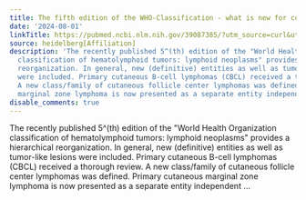 ```yaml
---
title: The fifth edition of the WHO-Classification - what is new for cutaneous lymphomas?
date: '2024-08-01'
linkTitle: https://pubmed.ncbi.nlm.nih.gov/39087385/?utm_source=curl&utm_medium=rss&utm_campaign=pubmed-2&utm_content=1FakS-2QOkCT8HsMOQP1bCRQ4YzyumYOmxmF0moLsQ3dFB1E9V&fc=20220326224207&ff=20240802182554&v=2.18.0.post9+e462414
source: heidelberg[Affiliation]
description: 'The recently published 5^(th) edition of the "World Health Organization
  classification of hematolymphoid tumors: lymphoid neoplasms" provides a hierarchical
  reorganization. In general, new (definitive) entities as well as tumor-like lesions
  were included. Primary cutaneous B-cell lymphomas (CBCL) received a thorough review.
  A new class/family of cutaneous follicle center lymphomas was defined. Primary cutaneous
  marginal zone lymphoma is now presented as a separate entity independent ...'
disable_comments: true
---
```

The recently published 5^(th) edition of the "World Health Organization classification of hematolymphoid tumors: lymphoid neoplasms" provides a hierarchical reorganization. In general, new (definitive) entities as well as tumor-like lesions were included. Primary cutaneous B-cell lymphomas (CBCL) received a thorough review. A new class/family of cutaneous follicle center lymphomas was defined. Primary cutaneous marginal zone lymphoma is now presented as a separate entity independent ...